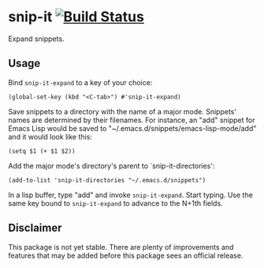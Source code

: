# snip-it [![Build Status](https://travis-ci.org/jacksonrayhamilton/snip-it.png?branch=master)](https://travis-ci.org/jacksonrayhamilton/snip-it)

Expand snippets.

## Usage

Bind `snip-it-expand` to a key of your choice:

```elisp
(global-set-key (kbd "<C-tab>") #'snip-it-expand)
```

Save snippets to a directory with the name of a major mode.  Snippets' names are
determined by their filenames.  For instance, an "add" snippet for Emacs Lisp
would be saved to "~/.emacs.d/snippets/emacs-lisp-mode/add" and it would look
like this:

```elisp
(setq $1 (+ $1 $2))
```

Add the major mode's directory's parent to `snip-it-directories':

```elisp
(add-to-list 'snip-it-directories "~/.emacs.d/snippets")
```

In a lisp buffer, type "add" and invoke `snip-it-expand`.  Start typing.  Use
the same key bound to `snip-it-expand` to advance to the N+1th fields.

## Disclaimer

This package is not yet stable.  There are plenty of improvements and features
that may be added before this package sees an official release.
